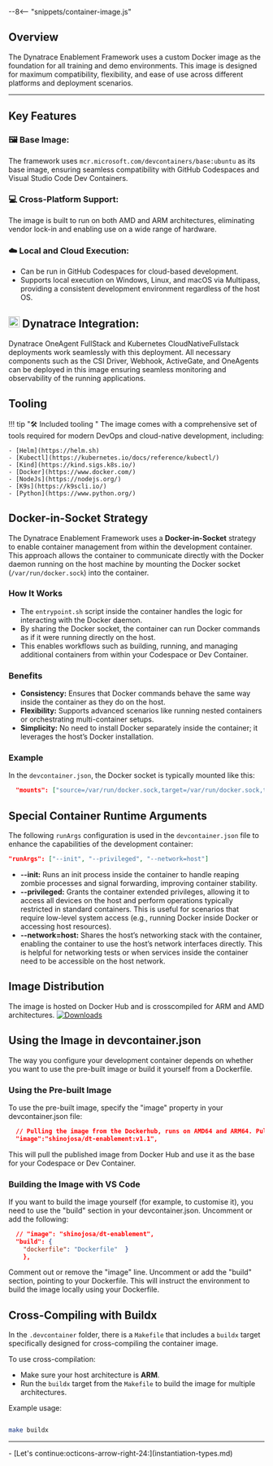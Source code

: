 --8<-- "snippets/container-image.js"

## Overview

The Dynatrace Enablement Framework uses a custom Docker image as the foundation for all training and demo environments. This image is designed for maximum compatibility, flexibility, and ease of use across different platforms and deployment scenarios.

---

## Key Features

### 🖼️ Base Image:
  The framework uses `mcr.microsoft.com/devcontainers/base:ubuntu` as its base image, ensuring seamless compatibility with GitHub Codespaces and Visual Studio Code Dev Containers.

### 💻 Cross-Platform Support:
  The image is built to run on both AMD and ARM architectures, eliminating vendor lock-in and enabling use on a wide range of hardware.

### ☁️ Local and Cloud Execution:  
  - Can be run in GitHub Codespaces for cloud-based development.
  - Supports local execution on Windows, Linux, and macOS via Multipass, providing a consistent development environment regardless of the host OS.

## <img src="https://cdn.bfldr.com/B686QPH3/at/w5hnjzb32k5wcrcxnwcx4ckg/Dynatrace_signet_RGB_HTML.svg?auto=webp&format=pngg" alt="DT logo" width="22"> Dynatrace Integration:
  Dynatrace OneAgent FullStack and Kubernetes CloudNativeFullstack deployments work seamlessly with this deployment. All necessary components such as the CSI Driver, Webhook, ActiveGate, and OneAgents can be deployed in this image ensuring seamless monitoring and observability of the running applications.

## Tooling

!!! tip "🛠️ Included tooling "
    The image comes with a comprehensive set of tools required for modern DevOps and cloud-native development, including:

    - [Helm](https://helm.sh)
    - [Kubectl](https://kubernetes.io/docs/reference/kubectl/)
    - [Kind](https://kind.sigs.k8s.io/)
    - [Docker](https://www.docker.com/)
    - [NodeJs](https://nodejs.org/)
    - [K9s](https://k9scli.io/)
    - [Python](https://www.python.org/)



## Docker-in-Socket Strategy

The Dynatrace Enablement Framework uses a **Docker-in-Socket** strategy to enable container management from within the development container. This approach allows the container to communicate directly with the Docker daemon running on the host machine by mounting the Docker socket (`/var/run/docker.sock`) into the container.

### How It Works

- The `entrypoint.sh` script inside the container handles the logic for interacting with the Docker daemon.
- By sharing the Docker socket, the container can run Docker commands as if it were running directly on the host.
- This enables workflows such as building, running, and managing additional containers from within your Codespace or Dev Container.

### Benefits

- **Consistency:** Ensures that Docker commands behave the same way inside the container as they do on the host.
- **Flexibility:** Supports advanced scenarios like running nested containers or orchestrating multi-container setups.
- **Simplicity:** No need to install Docker separately inside the container; it leverages the host’s Docker installation.

### Example

In the `devcontainer.json`, the Docker socket is typically mounted like this:

``` json
  "mounts": ["source=/var/run/docker.sock,target=/var/run/docker.sock,type=bind"],
```
## Special Container Runtime Arguments

The following `runArgs` configuration is used in the `devcontainer.json` file to enhance the capabilities of the development container:

```json
"runArgs": ["--init", "--privileged", "--network=host"]
```

  - **--init:** Runs an init process inside the container to handle reaping zombie processes and signal forwarding, improving container stability.
  - **--privileged:** Grants the container extended privileges, allowing it to access all devices on the host and perform operations typically restricted in standard containers. This is useful for scenarios that require low-level system access (e.g., running Docker inside Docker or accessing host resources).
  - **--network=host:** Shares the host’s networking stack with the container, enabling the container to use the host’s network interfaces directly. This is helpful for networking tests or when services inside the container need to be accessible on the host network.


## Image Distribution
  The image is hosted on Docker Hub and is crosscompiled for ARM and AMD architectures.
[![Downloads](https://img.shields.io/docker/pulls/shinojosa/dt-enablement?logo=docker)](https://hub.docker.com/r/shinojosa/dt-enablement)

## Using the Image in devcontainer.json
The way you configure your development container depends on whether you want to use the pre-built image or build it yourself from a Dockerfile.
### Using the Pre-built Image
To use the pre-built image, specify the "image" property in your devcontainer.json file:

``` json
  // Pulling the image from the Dockerhub, runs on AMD64 and ARM64. Pulling is normally faster.
  "image":"shinojosa/dt-enablement:v1.1",

```
This will pull the published image from Docker Hub and use it as the base for your Codespace or Dev Container.

### Building the Image with VS Code
If you want to build the image yourself (for example, to customise it), you need to use the "build" section in your devcontainer.json. Uncomment or add the following:
``` json
  // "image": "shinojosa/dt-enablement",  
  "build": {    
    "dockerfile": "Dockerfile"  }
    },
```

Comment out or remove the "image" line.
Uncomment or add the "build" section, pointing to your Dockerfile.
This will instruct the environment to build the image locally using your Dockerfile.

## Cross-Compiling with Buildx

In the `.devcontainer` folder, there is a `Makefile` that includes a `buildx` target specifically designed for cross-compiling the container image.

To use cross-compilation:

- Make sure your host architecture is **ARM**.
- Run the `buildx` target from the `Makefile` to build the image for multiple architectures.

Example usage:

``` sh

make buildx

```
---


<div class="grid cards" markdown>
- [Let's continue:octicons-arrow-right-24:](instantiation-types.md)
</div>
